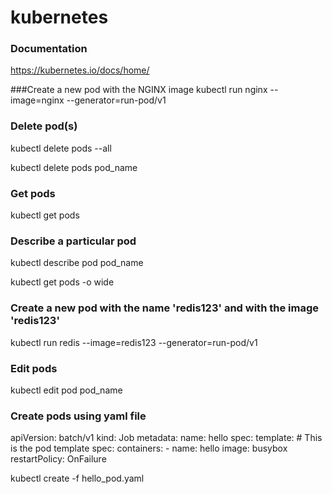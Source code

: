 # kubernetes
### Documentation 
https://kubernetes.io/docs/home/

###Create a new pod with the NGINX image
kubectl run nginx --image=nginx --generator=run-pod/v1

### Delete pod(s)
kubectl delete pods --all

kubectl delete pods pod_name

### Get pods
kubectl get pods

### Describe a particular pod 
kubectl describe pod pod_name

kubectl get pods -o wide 

### Create a new pod with the name 'redis123' and with the image 'redis123'
kubectl run redis --image=redis123 --generator=run-pod/v1

### Edit pods
kubectl edit pod pod_name

### Create pods using yaml file

apiVersion: batch/v1
kind: Job
metadata:
  name: hello
spec:
  template:
    # This is the pod template
    spec:
      containers:
      - name: hello
        image: busybox
      restartPolicy: OnFailure
      
kubectl create -f hello_pod.yaml